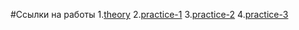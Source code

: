 #Ссылки на работы
1.[theory](https://drakooosha.github.io/TestTasks/theory/ "ссылка на теорию")
2.[practice-1](https://drakooosha.github.io/TestTasks/practice-1/ "ссылка на первое задание")
3.[practice-2](https://drakooosha.github.io/TestTasks/practice-2/ "ссылка на второе задание")
4.[practice-3](https://drakooosha.github.io/TestTasks/practice-3/ "ссылка на третье задание")
